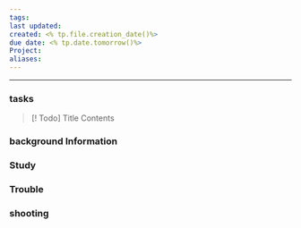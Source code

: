 ```yaml
---
tags: 
last updated: 
created: <% tp.file.creation_date()%>
due date: <% tp.date.tomorrow()%>
Project: 
aliases:
---
```


--- 
### tasks

> [! Todo] Title
> Contents

### background Information



### Study



### Trouble





### shooting
